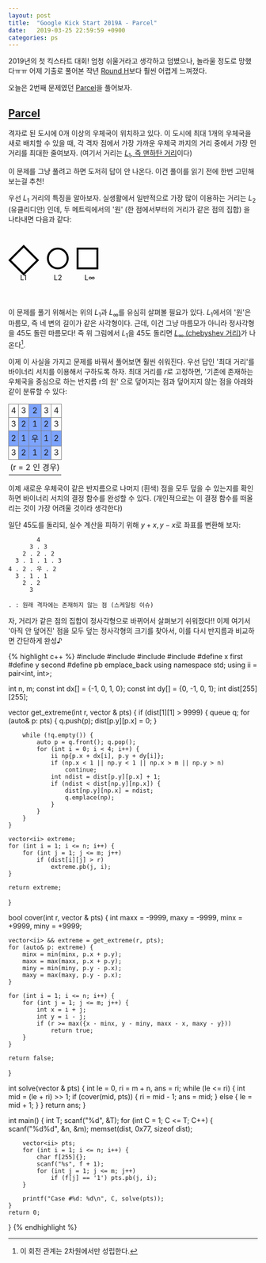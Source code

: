 ```yaml
---
layout: post
title:  "Google Kick Start 2019A - Parcel"
date:   2019-03-25 22:59:59 +0900
categories: ps
---
```


2019년의 첫 킥스타트 대회!
엄청 쉬울거라고 생각하고 덤볐으나, 놀라울 정도로 망했다ㅠㅠ
어제 기출로 풀어본 작년 [Round H][roundh]보다 훨씬 어렵게 느껴졌다.

오늘은 2번째 문제였던 [Parcel][parcel]을 풀어보자.

## [Parcel][parcel]

격자로 된 도시에 0개 이상의 우체국이 위치하고 있다.
이 도시에 최대 1개의 우체국을 새로 배치할 수 있을 때,
각 격자 점에서 가장 가까운 우체국 까지의 거리 중에서 가장 먼 거리를 최대한 줄여보자.
(여기서 거리는 [$L_{1}$, 즉 맨하탄 거리][l1]이다)

이 문제를 그냥 풀려고 하면 도저히 답이 안 나온다.
이건 풀이를 읽기 전에 한번 고민해보는걸 추천!

우선 $L_1$ 거리의 특징을 알아보자.
실생활에서 일반적으로 가장 많이 이용하는 거리는 $L_2$ (유클리디안) 인데,
두 메트릭에서의 '원' (한 점에서부터의 거리가 같은 점의 집합) 을 나타내면 다음과 같다:

<div style="display:block;max-width:200px;width:100%">
    <svg viewBox="0 0 50 35">
        <rect x="11" y="0" width="10" height="10" transform="rotate(45)" stroke-width="1" stroke="black" fill="white"/>
        <circle cx="25" cy="14" r="5" stroke="black" stroke-width="1" fill="white" />
        <rect x="35" y="9" width="10" height="10" transform="" stroke-width="1" stroke="black" fill="white"/>
        <text x="24" y="100" transform="scale(0.25)">L1</text>
        <text x="92" y="100" transform="scale(0.25)">L2</text>
        <text x="154" y="100" transform="scale(0.25)">L∞</text>
    </svg>
</div>

이 문제를 풀기 위해서는 위의 $L_1$과 $L_\infty$를 유심히 살펴볼 필요가 있다.
$L_1$에서의 '원'은 마름모, 즉 네 변의 길이가 같은 사각형이다.
근데, 이건 그냥 마름모가 아니라 정사각형을 45도 돌린 마름모다!
즉 위 그림에서 $L_1$을 45도 돌리면 [$L_\infty$ (chebyshev 거리)][chebyshev]가 나온다[^1].

이제 이 사실을 가지고 문제를 바꿔서 풀어보면 훨씬 쉬워진다.
우선 답인 '최대 거리'를 바이너리 서치를 이용해서 구하도록 하자.
최대 거리를 $r$로 고정하면, '기존에 존재하는 우체국을 중심으로 하는 반지름 r의 원' 으로 덮어지는 점과 덮어지지 않는 점을 아래와 같이 분류할 수 있다:

<style type="text/css">
.tg {display:block;border-collapse:collapse;border-spacing:0;text-align:center;max-width:300px;}
.tg td{border: 1px solid gray; padding-left:3px; padding-right:3px;}
.tg .tg-cija{background-color:#7ca3ff;}
.tg .tg-unused{background-color:lightgray;color:lightgray;}
</style>
<table class="tg">
  <tr>
    <td class="tg-0pky">4</td>
    <td class="tg-0lax">3</td>
    <td class="tg-cija">2</td>
    <td class="tg-0lax">3</td>
    <td class="tg-0lax">4</td>
  </tr>
  <tr>
    <td class="tg-0lax">3</td>
    <td class="tg-cija">2</td>
    <td class="tg-cija">1</td>
    <td class="tg-cija">2</td>
    <td class="tg-0lax">3</td>
  </tr>
  <tr>
    <td class="tg-cija">2</td>
    <td class="tg-cija">1</td>
    <td class="tg-cija">우</td>
    <td class="tg-cija">1</td>
    <td class="tg-cija">2</td>
  </tr>
  <tr>
    <td class="tg-0lax">3</td>
    <td class="tg-cija">2</td>
    <td class="tg-cija">1</td>
    <td class="tg-cija">2</td>
    <td class="tg-0lax">3</td>
  </tr>
  <tr><td style="border:none" colspan="5">(r = 2 인 경우)</td></tr>
</table>

이제 새로운 우체국이 같은 반지름으로
나머지 (흰색) 점을 모두 덮을 수 있는지를 확인하면
바이너리 서치의 결정 함수를 완성할 수 있다.
(개인적으로는 이 결정 함수를 떠올리는 것이 가장 어려울 것이라 생각한다)

일단 45도를 돌리되, 실수 계산을 피하기 위해 $y+x, y-x$로 좌표를 변환해 보자:

```
        4      
      3 . 3    
    2 . 2 . 2  
  3 . 1 . 1 . 3
4 . 2 . 우 . 2  
  3 . 1 . 1    
    2 . 2      
      3        

. : 원래 격자에는 존재하지 않는 점 (스케일링 이슈)
```

자, 거리가 같은 점의 집합이 정사각형으로 바뀌어서 살펴보기 쉬워졌다!!
이제 여기서 '아직 안 덮어진' 점을 모두 덮는 정사각형의 크기를 찾아서,
이를 다시 반지름과 비교하면 간단하게 완성♪

{% highlight c++ %}
#include<queue>
#include<cstdio>
#include<cstring>
#include<algorithm>
#define x first
#define y second
#define pb emplace_back
using namespace std;
using ii = pair<int, int>;

int n, m;
const int dx[] = {-1, 0, 1, 0};
const int dy[] = {0, -1, 0, 1};
int dist[255][255];

vector<ii> get_extreme(int r, vector<ii> & pts)
{
    if (dist[1][1] > 9999) {
        queue<ii> q;
        for (auto& p: pts) {
            q.push(p);
            dist[p.y][p.x] = 0;
        }

        while (!q.empty()) {
            auto p = q.front(); q.pop();
            for (int i = 0; i < 4; i++) {
                ii np{p.x + dx[i], p.y + dy[i]};
                if (np.x < 1 || np.y < 1 || np.x > m || np.y > n)
                    continue;
                int ndist = dist[p.y][p.x] + 1;
                if (ndist < dist[np.y][np.x]) {
                    dist[np.y][np.x] = ndist;
                    q.emplace(np);
                }
            }
        }
    }

    vector<ii> extreme;
    for (int i = 1; i <= n; i++) {
        for (int j = 1; j <= m; j++)
            if (dist[i][j] > r)
                extreme.pb(j, i);
    }

    return extreme;
}

bool cover(int r, vector<ii> & pts)
{
    int maxx = -9999, maxy = -9999,
        minx = +9999, miny = +9999;

    vector<ii> && extreme = get_extreme(r, pts);
    for (auto& p: extreme) {
        minx = min(minx, p.x + p.y);
        maxx = max(maxx, p.x + p.y);
        miny = min(miny, p.y - p.x);
        maxy = max(maxy, p.y - p.x);
    }

    for (int i = 1; i <= n; i++) {
        for (int j = 1; j <= m; j++) {
            int x = i + j;
            int y = i - j;
            if (r >= max({x - minx, y - miny, maxx - x, maxy - y}))
                return true;
        }
    }

    return false;
}

int solve(vector<ii> & pts)
{
    int le = 0, ri = m + n, ans = ri;
    while (le <= ri) {
        int mid = (le + ri) >> 1;
        if (cover(mid, pts)) {
            ri = mid - 1;
            ans = mid;
        } else {
            le = mid + 1;
        }
    }
    return ans;
}

int main()
{
    int T;
    scanf("%d", &T);
    for (int C = 1; C <= T; C++) {
        scanf("%d%d", &n, &m);
        memset(dist, 0x77, sizeof dist);

        vector<ii> pts;
        for (int i = 1; i <= n; i++) {
            char f[255]{};
            scanf("%s", f + 1);
            for (int j = 1; j <= m; j++)
                if (f[j] == '1') pts.pb(j, i);
        }

        printf("Case #%d: %d\n", C, solve(pts));
    }
    return 0;
}
{% endhighlight %}

[^1]: 이 회전 관계는 2차원에서만 성립한다.

[parcel]: https://codingcompetitions.withgoogle.com/kickstart/round/0000000000050e01/000000000006987d
[roundh]: /day06
[l1]: https://en.wikipedia.org/wiki/Taxicab_geometry#Formal_definition
[chebyshev]: https://en.wikipedia.org/wiki/Chebyshev_distance#Definition
